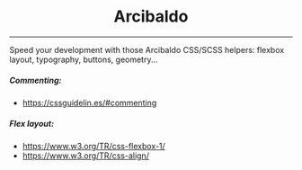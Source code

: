 <div align="center">
  <h1>Arcibaldo</h1>
</div>

<hr>

Speed your development with those Arcibaldo CSS/SCSS helpers: flexbox layout, typography, buttons, geometry...


##### Commenting: 
- https://cssguidelin.es/#commenting

##### Flex layout:
- https://www.w3.org/TR/css-flexbox-1/
- https://www.w3.org/TR/css-align/